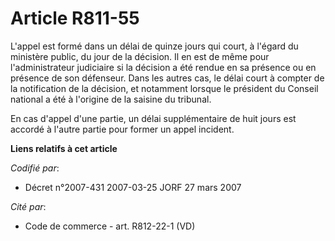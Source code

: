 # Article R811-55

L'appel est formé dans un délai de quinze jours qui court, à l'égard du ministère public, du jour de la décision. Il en est
de même pour l'administrateur judiciaire si la décision a été rendue en sa présence ou en présence de son défenseur. Dans les
autres cas, le délai court à compter de la notification de la décision, et notamment lorsque le président du Conseil national
a été à l'origine de la saisine du tribunal.

En cas d'appel d'une partie, un délai supplémentaire de huit jours est accordé à l'autre partie pour former un appel
incident.

**Liens relatifs à cet article**

_Codifié par_:

  - Décret n°2007-431 2007-03-25 JORF 27 mars 2007

_Cité par_:

  - Code de commerce - art. R812-22-1 (VD)
